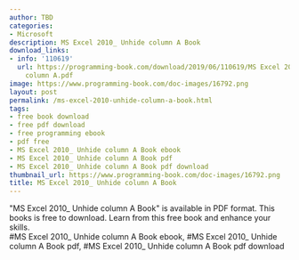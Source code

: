 ```yaml
---
author: TBD
categories:
- Microsoft
description: MS Excel 2010_ Unhide column A Book
download_links:
- info: '110619'
  url: https://programming-book.com/download/2019/06/110619/MS Excel 2010_ Unhide
    column A.pdf
image: https://www.programming-book.com/doc-images/16792.png
layout: post
permalink: /ms-excel-2010-unhide-column-a-book.html
tags:
- free book download
- free pdf download
- free programming ebook
- pdf free
- MS Excel 2010_ Unhide column A Book ebook
- MS Excel 2010_ Unhide column A Book pdf
- MS Excel 2010_ Unhide column A Book pdf download
thumbnail_url: https://www.programming-book.com/doc-images/16792.png
title: MS Excel 2010_ Unhide column A Book
---
```


 
<div class="item-desc text-justify">
  "MS Excel 2010_ Unhide column A Book" is available in PDF format. This books is free to download. Learn from this free book and enhance your skills.
  <br>
  #MS Excel 2010_ Unhide column A Book ebook, #MS Excel 2010_ Unhide column A Book pdf, #MS Excel 2010_ Unhide column A Book pdf download
</div>